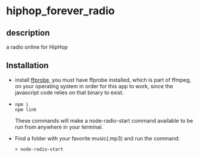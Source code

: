 # hiphop_forever_radio

## description

a radio online for HipHop

## Installation

-   install [ffprobe](https://github.com/BtbN/FFmpeg-Builds/releases), you must have ffprobe installed, which is part of ffmpeg, on your operating system in order for this app to work, since the javascript code relies on that binary to exist.

-   ```
    npm i
    npm link
    ```

    These commands will make a node-radio-start command available to be run from anywhere in your terminal.

-   Find a folder with your favorite music(.mp3) and run the command:
    ```
    > node-radio-start
    ```
